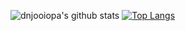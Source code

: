 ![dnjooiopa's github stats](https://github-readme-stats.vercel.app/api?username=dnjooiopa&count_private=true&theme=vue-dark)
[![Top Langs](https://github-readme-stats.vercel.app/api/top-langs/?username=dnjooiopa&hide=c,cpp&layout=compact)](https://github.com/anuraghazra/github-readme-stats)
